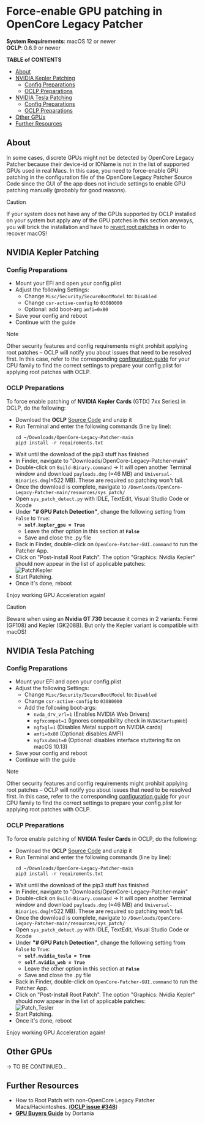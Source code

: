 # Force-enable GPU patching in OpenCore Legacy Patcher

**System Requirements**: macOS 12 or newer<br>
**OCLP**: 0.6.9 or newer

**TABLE of CONTENTS**

- [About](#about)
- [NVIDIA Kepler Patching](#nvidia-kepler-patching)
	- [Config Preparations](#config-preparations)
	- [OCLP Preparations](#oclp-preparations)
- [NVIDIA Tesla Patching](#nvidia-tesla-patching)
	- [Config Preparations](#config-preparations-1)
	- [OCLP Preparations](#oclp-preparations-1)
- [Other GPUs](#other-gpus)
- [Further Resources](#further-resources)

## About
In some cases, discrete GPUs might not be detected by OpenCore Legacy Patcher because their device-id or IOName is not in the list of supported GPUs used in real Macs. In this case, you need to force-enable GPU patching in the configuration file of the OpenCore Legacy Patcher Source Code since the GUI of the app does not include settings to enable GPU patching manually (probably for good reasons).

> [!CAUTION]
> 
> If your system does not have any of the GPUs supported by OCLP installed on your system but apply any of the GPU patches in this section anyways, you will brick the installation and have to [revert root patches](https://github.com/5T33Z0/OC-Little-Translated/blob/main/14_OCLP_Wintel/Guides/Reverting_Root_Patches.md) in order to recover macOS!


## NVIDIA Kepler Patching

### Config Preparations
- Mount your EFI and open your config.plist
- Adjust the following Settings:
	- Change `Misc/Security/SecureBootModel` to: `Disabled`
	- Change `csr-active-config` to `03080000`
	- Optional: add boot-arg `amfi=0x80`
- Save your config and reboot
- Continue with the guide

> [!NOTE]
>
> Other security features and config requirements might prohibit applying root patches – OCLP will notify you about issues that need to be resolved first. In this case, refer to the corresponding [configuration guide](https://github.com/5T33Z0/OC-Little-Translated/tree/main/14_OCLP_Wintel#configuration-guides) for your CPU family to find the correct settings to prepare your config.plist for applying root patches with OCLP.

### OCLP Preparations
To force enable patching of **NVIDIA Kepler Cards** (GT(X) 7xx Series) in OCLP, do the following:

- Download the **OCLP** [Source Code](https://github.com/dortania/OpenCore-Legacy-Patcher) and unzip it
- Run Terminal and enter the following commands (line by line):
    ```shell
    cd ~/Downloads/OpenCore-Legacy-Patcher-main
    pip3 install -r requirements.txt
    ```
- Wait until the download of the pip3 stuff has finished
- In Finder, navigate to "Downloads/OpenCore-Legacy-Patcher-main"
- Double-click on `Build-Binary.command` &rarr; It will open another Terminal window and download `payloads.dmg` (≈46 MB) and `Universal-Binaries.dmg`(≈522 MB). These are required so patching won't fail.
- Once the download is complete, navigate to `/Downloads/OpenCore-Legacy-Patcher-main/resources/sys_patch/`
- Open `sys_patch_detect.py` with IDLE, TextEdit, Visual Studio Code or Xcode
- Under **"# GPU Patch Detection"**, change the following setting from `False` to `True`:
	- **`self.kepler_gpu = True`**
	- Leave the other option in this section at **`False`**
	- Save and close the .py file 
- Back in Finder, double-click on `OpenCore-Patcher-GUI.command` to run the Patcher App.
- Click on "Post-Install Root Patch". The option "Graphics: Nvidia Kepler" should now appear in the list of applicable patches:<br>![PatchKepler](https://github.com/5T33Z0/OC-Little-Translated/assets/76865553/ed1f07a7-30d7-4c5e-8720-6ae7bb89c25a)
- Start Patching. 
- Once it's done, reboot

Enjoy working GPU Acceleration again!

> [!CAUTION]
> 
> Beware when using an **Nvidia GT 730** because it comes in 2 variants: Fermi (GF108) and Kepler (GK208B). But only the Kepler variant is compatible with macOS!

## NVIDIA Tesla Patching

### Config Preparations
- Mount your EFI and open your config.plist
- Adjust the following Settings:
	- Change `Misc/Security/SecureBootModel` to: `Disabled`
	- Change `csr-active-config` to `03080000`
	- Add the following boot-args:
		- `nvda_drv_vrl=1` (Enables NVIDIA Web Drivers)  
		- `ngfxcompat=1` (Ignores compatibility check in `NVDAStartupWeb`)
		- `ngfxgl=1` (Disables Metal support on NVIDIA cards)
		- `amfi=0x80` (Optional: disables AMFI)
		- `ngfxsubmit=0` (Optional: disables interface stuttering fix on macOS 10.13)
- Save your config and reboot
- Continue with the guide

> [!NOTE]
>
> Other security features and config requirements might prohibit applying root patches – OCLP will notify you about issues that need to be resolved first. In this case, refer to the corresponding [configuration guide](https://github.com/5T33Z0/OC-Little-Translated/tree/main/14_OCLP_Wintel#configuration-guides) for your CPU family to find the correct settings to prepare your config.plist for applying root patches with OCLP.

### OCLP Preparations
To force enable patching of **NVIDIA Tesler Cards** in OCLP, do the following:

- Download the **OCLP** [Source Code](https://github.com/dortania/OpenCore-Legacy-Patcher) and unzip it
- Run Terminal and enter the following commands (line by line):
    ```shell
    cd ~/Downloads/OpenCore-Legacy-Patcher-main
    pip3 install -r requirements.txt
    ```
- Wait until the download of the pip3 stuff has finished
- In Finder, navigate to "Downloads/OpenCore-Legacy-Patcher-main"
- Double-click on `Build-Binary.command` &rarr; It will open another Terminal window and download `payloads.dmg` (≈46 MB) and `Universal-Binaries.dmg`(≈522 MB). These are required so patching won't fail.
- Once the download is complete, navigate to `/Downloads/OpenCore-Legacy-Patcher-main/resources/sys_patch/`
- Open `sys_patch_detect.py` with IDLE, TextEdit, Visual Studio Code or Xcode
- Under **"# GPU Patch Detection"**, change the following setting from `False` to `True`:
	- **`self.nvidia_tesla = True`**
	- **`self.nvidia_web = True`**
 	- Leave the other option in this section at **`False`** 
 	- Save and close the .py file 
- Back in Finder, double-click on `OpenCore-Patcher-GUI.command` to run the Patcher App.
- Click on "Post-Install Root Patch". The option "Graphics: Nvidia Kepler" should now appear in the list of applicable patches:<br>![Patch_Tesler](https://github.com/5T33Z0/OC-Little-Translated/assets/76865553/32c41807-3189-492f-886e-54e8ed486b73)
- Start Patching. 
- Once it's done, reboot

Enjoy working GPU Acceleration again!

## Other GPUs

&rarr; TO BE CONTINUED…

## Further Resources
- How to Root Patch with non-OpenCore Legacy Patcher Macs/Hackintoshes. ([**OCLP issue #348**](https://github.com/dortania/OpenCore-Legacy-Patcher/issues/348))
- [**GPU Buyers Guide**](https://dortania.github.io/GPU-Buyers-Guide/) by Dortania
